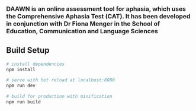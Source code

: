 ### DAAWN is an online assessment tool for aphasia, which uses the Comprehensive Aphasia Test (CAT). It has been developed in conjunction with Dr Fiona Menger in the School of Education, Communication and Language Sciences

## Build Setup

``` bash
# install dependencies
npm install

# serve with hot reload at localhost:8080
npm run dev

# build for production with minification
npm run build
```

